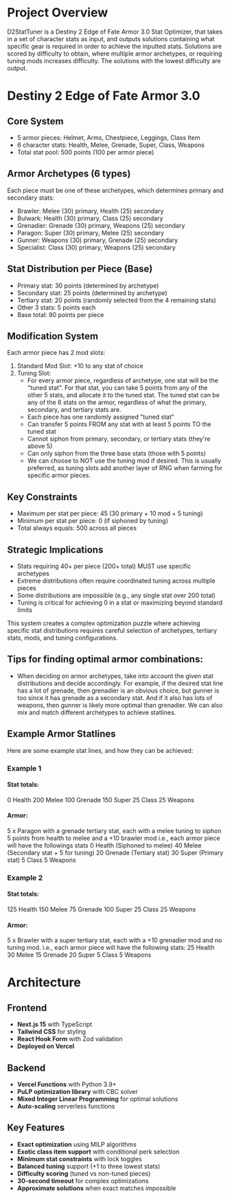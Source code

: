 # Project Overview

D2StatTuner is a Destiny 2 Edge of Fate Armor 3.0 Stat Optimizer, that takes in a set of character stats as input, and outputs solutions containing what specific gear is required in order to achieve the inputted stats. Solutions are scored by difficulty to obtain, where multiple armor archetypes, or requiring tuning mods increases difficulty. The solutions with the lowest difficulty are output.

# Destiny 2 Edge of Fate Armor 3.0 

## Core System
* 5 armor pieces: Helmet, Arms, Chestpiece, Leggings, Class Item
* 6 character stats: Health, Melee, Grenade, Super, Class, Weapons
* Total stat pool: 500 points (100 per armor piece)
## Armor Archetypes (6 types)
Each piece must be one of these archetypes, which determines primary and secondary stats:
* Brawler: Melee (30) primary, Health (25) secondary
* Bulwark: Health (30) primary, Class (25) secondary
* Grenadier: Grenade (30) primary, Weapons (25) secondary
* Paragon: Super (30) primary, Melee (25) secondary
* Gunner: Weapons (30) primary, Grenade (25) secondary
* Specialist: Class (30) primary, Weapons (25) secondary
## Stat Distribution per Piece (Base)
* Primary stat: 30 points (determined by archetype)
* Secondary stat: 25 points (determined by archetype)
* Tertiary stat: 20 points (randomly selected from the 4 remaining stats)
* Other 3 stats: 5 points each
* Base total: 90 points per piece
## Modification System
Each armor piece has 2 mod slots:
1. Standard Mod Slot: +10 to any stat of choice
2. Tuning Slot:
   * For every armor piece, regardless of archetype, one stat will be the "tuned stat". For that stat, you can take 5 points from any of the other 5 stats, and allocate it to the tuned stat. The tuned stat can be any of the 6 stats on the armor, regardless of what the primary, secondary, and tertiary stats are.
   * Each piece has one randomly assigned "tuned stat"
   * Can transfer 5 points FROM any stat with at least 5 points TO the tuned stat
   * Cannot siphon from primary, secondary, or tertiary stats (they're above 5)
   * Can only siphon from the three base stats (those with 5 points) 
   * We can choose to NOT use the tuning mod if desired. This is usually preferred, as tuning slots add another layer of RNG when farming for specific armor pieces.


## Key Constraints
* Maximum per stat per piece: 45 (30 primary + 10 mod + 5 tuning)
* Minimum per stat per piece: 0 (if siphoned by tuning)
* Total always equals: 500 across all pieces
## Strategic Implications
* Stats requiring 40+ per piece (200+ total) MUST use specific archetypes
* Extreme distributions often require coordinated tuning across multiple pieces
* Some distributions are impossible (e.g., any single stat over 200 total)
* Tuning is critical for achieving 0 in a stat or maximizing beyond standard limits

This system creates a complex optimization puzzle where achieving specific stat distributions requires careful selection of archetypes, tertiary stats, mods, and tuning configurations.

## Tips for finding optimal armor combinations:
* When deciding on armor archetypes, take into account the given stat distributions and decide accordingly. For example, if the desired stat line has a lot of grenade, then grenadier is an obvious choice, but gunner is too since it has grenade as a secondary stat. And if it also has lots of weapons, then gunner is likely more optimal than grenadier. We can also mix and match different archetypes to achieve statlines.

## Example Armor Statlines
Here are some example stat lines, and how they can be achieved:

### Example 1
#### Stat totals:
0 Health
200 Melee
100 Grenade
150 Super
25 Class
25 Weapons

#### Armor:
5 x Paragon with a grenade tertiary stat, each with a melee tuning to siphon 5 points from health to melee and a +10 brawler mod
i.e., each armor piece will have the followings stats
0 Health (Siphoned to melee)
40 Melee (Secondary stat + 5 for tuning)
20 Grenade (Tertiary stat)
30 Super (Primary stat)
5 Class
5 Weapons

### Example 2
#### Stat totals:
125 Health
150 Melee
75 Grenade
100 Super
25 Class
25 Weapons

#### Armor:
5 x Brawler with a super tertiary stat, each with a +10 grenadier mod and no tuning mod.
i.e., each armor piece will have the following stats:
25 Health 
30 Melee 
15 Grenade
20 Super
5 Class
5 Weapons

# Architecture

## Frontend
- **Next.js 15** with TypeScript
- **Tailwind CSS** for styling
- **React Hook Form** with Zod validation
- **Deployed on Vercel**

## Backend  
- **Vercel Functions** with Python 3.9+
- **PuLP optimization library** with CBC solver
- **Mixed Integer Linear Programming** for optimal solutions
- **Auto-scaling** serverless functions

## Key Features
- **Exact optimization** using MILP algorithms
- **Exotic class item support** with conditional perk selection  
- **Minimum stat constraints** with lock toggles
- **Balanced tuning** support (+1 to three lowest stats)
- **Difficulty scoring** (tuned vs non-tuned pieces)
- **30-second timeout** for complex optimizations
- **Approximate solutions** when exact matches impossible
